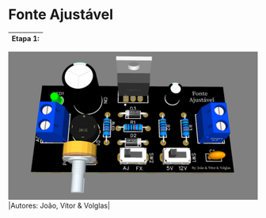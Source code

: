 # Fonte Ajustável

|Etapa 1:|
|:---:|
![Etapa 1:](https://github.com/Jhony2006/Fonte-Ajustavel/blob/main/3D.png?raw=true)
|Autores: João, Vitor & Volglas|
